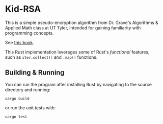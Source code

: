 # Kid-RSA

This is a simple pseudo-encryption algorithm from Dr. Grave's Algorithms & Applied Math
class at UT Tyler, intended for gaining familiarity with programming concepts.

See [this book](https://sj-graves.github.io/algorithms-book/sec-intro-kidrsa.html).

This Rust implementation leverages some of Rust's *functional* features, such
as `iter.collect()` and `.map()` functions.

## Building & Running

You can run the program after installing Rust by navigating to the source directory
and running:
```shell
cargo build
```
or run the unit tests with:
```
cargo test
```
